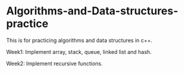 # Algorithms-and-Data-structures-practice
This is for practicing algorithms and data structures in c++.


Week1: Implement array, stack, queue, linked list and hash.

Week2: Implement recursive functions.

